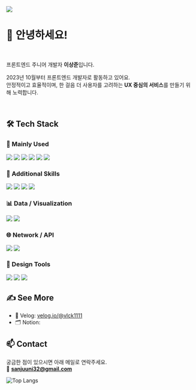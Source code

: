 <img src="https://capsule-render.vercel.app/api?type=waving&color=0:111111,100:CC0000&height=160&section=header&text=LEE%20SANG%20JUN&fontAlign=50&fontAlignY=40&fontSize=40&desc=Frontend%20Developer%20%7C%20React%20%7C%20TypeScript&descAlign=50&descAlignY=70&descSize=20" />


# 👋 안녕하세요!  
<br>

프론트엔드 주니어 개발자 **이상준**입니다.

2023년 10월부터 프론트엔드 개발자로 활동하고 있어요.  
안정적이고 효율적이며, 한 걸음 더 사용자를 고려하는 **UX 중심의 서비스**를 만들기 위해 노력합니다.

<br>

## 🛠️ Tech Stack

### 🔷 Mainly Used
<p>
  <img src="https://img.shields.io/badge/React-61DAFB?style=flat&logo=react&logoColor=000000" />
  <img src="https://img.shields.io/badge/TypeScript-3178C6?style=flat&logo=typescript&logoColor=ffffff" />
  <img src="https://img.shields.io/badge/JavaScript-F7DF1E?style=flat&logo=javascript&logoColor=000000" />
  <img src="https://img.shields.io/badge/Next.js-000000?style=flat&logo=nextdotjs&logoColor=ffffff" />
  <img src="https://img.shields.io/badge/CSS3-1572B6?style=flat&logo=css3&logoColor=ffffff" />
  <img src="https://img.shields.io/badge/TailwindCSS-06B6D4?style=flat&logo=tailwindcss&logoColor=ffffff" />
</p>

### 🧩 Additional Skills
<p>
  <img src="https://img.shields.io/badge/Zustand-000000?style=flat&logo=react&logoColor=white" />
  <img src="https://img.shields.io/badge/Redux-764ABC?style=flat&logo=redux&logoColor=white" />
  <img src="https://img.shields.io/badge/Vite-646CFF?style=flat&logo=vite&logoColor=white" />
  <img src="https://img.shields.io/badge/Storybook-FF4785?style=flat&logo=storybook&logoColor=white" />
</p>

### 📊 Data / Visualization
<p>
  <img src="https://img.shields.io/badge/Chart.js-FF6384?style=flat&logo=chartdotjs&logoColor=white" />
  <img src="https://img.shields.io/badge/D3.js-F9A03C?style=flat&logo=d3dotjs&logoColor=white" />
</p>

### 🌐 Network / API
<p>
  <img src="https://img.shields.io/badge/Axios-5A29E4?style=flat&logo=axios&logoColor=white" />
  <img src="https://img.shields.io/badge/Fetch%20API-000000?style=flat&logo=javascript&logoColor=white" />
</p>

### 🎨 Design Tools
<p>
  <img src="https://img.shields.io/badge/Figma-F24E1E?style=flat&logo=figma&logoColor=white" />
  <img src="https://img.shields.io/badge/Photoshop-31A8FF?style=flat&logo=adobephotoshop&logoColor=white" />
  <img src="https://img.shields.io/badge/Illustrator-FF9A00?style=flat&logo=adobeillustrator&logoColor=white" />
</p>


## ✍️ See More

- 📒 Velog: [velog.io/@vlck1111](https://velog.io/@vlck1111)
- 🗂️ Notion: 

## 📫 Contact

궁금한 점이 있으시면 아래 메일로 연락주세요.  
📧 **sanjuuni32@gmail.com**



![Top Langs](https://github-readme-stats.vercel.app/api/top-langs/?username=HOLYMOLYJUN&layout=compact&langs_count=6&theme=default)

